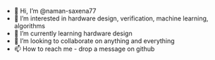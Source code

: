 - 👋 Hi, I’m @naman-saxena77
- 👀 I’m interested in hardware design, verification, machine learning, algorithms
- 🌱 I’m currently learning hardware design
- 💞️ I’m looking to collaborate on anything and everything
- 📫 How to reach me - drop a message on github

<!---
naman-saxena77/naman-saxena77 is a ✨ special ✨ repository because its `README.md` (this file) appears on your GitHub profile.
You can click the Preview link to take a look at your changes.
--->
